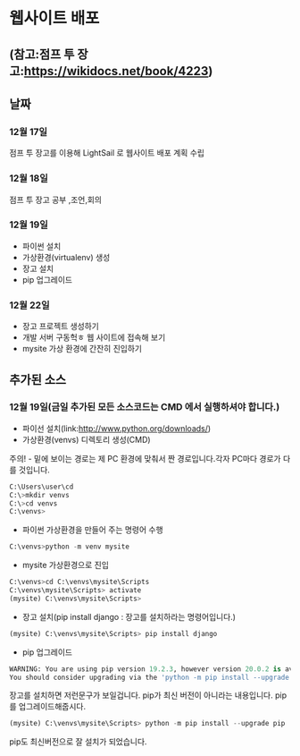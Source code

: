 # 웹사이트 배포
## (참고:점프 투 장고:https://wikidocs.net/book/4223)

## 날짜
### 12월 17일
점프 투 장고를 이용해 LightSail 로 웹사이트 배포 계획 수립
### 12월 18일
점프 투 장고 공부 ,조언,회의
### 12월 19일
- 파이썬 설치
- 가상환경(virtualenv) 생성
- 장고 설치
- pip 업그레이드
### 12월 22일
- 장고 프로젝트 생성하기
- 개발 서버 구동헉ㅎ 웹 사이트에 접속해 보기
- mysite 가상 환경에 간잔히 진입하기


## 추가된 소스 
### 12월 19일(금일 추가된 모든 소스코드는 CMD 에서 실행하셔야 합니다.)
- 파이선 설치(link:http://www.python.org/downloads/)
- 가상환경(venvs) 디렉토리 생성(CMD) 

주의! - 밑에 보이는 경로는 제 PC 환경에 맞춰서 짠 경로입니다.각자 PC마다 경로가 다를 것입니다.
```python
C:\Users\user\cd
C:\>mkdir venvs
C:\>cd venvs
C:\venvs>
```
- 파이썬 가상환경을 만들어 주는 명령어 수행
```python
C:\venvs>python -m venv mysite
```
- mysite 가상환경으로 진입
```python
C:\venvs>cd C:\venvs\mysite\Scripts
C:\venvs\mysite\Scripts> activate
(mysite) C:\venvs\mysite\Scripts>
```
- 장고 설치(pip install django : 장고를 설치하라는 명령어입니다.)
```python
(mysite) C:\venvs\mysite\Scripts> pip install django
```
- pip 업그레이드
```python
WARNING: You are using pip version 19.2.3, however version 20.0.2 is available.
You should consider upgrading via the 'python -m pip install --upgrade pip' command.
```
장고를 설치하면 저런문구가 보일겁니다. pip가 최신 버전이 아니라는 내용입니다. pip를 업그레이드해줍시다.
```python
(mysite) C:\venvs\mysite\Scripts> python -m pip install --upgrade pip
```
pip도 최신버전으로 잘 설치가 되었습니다.

